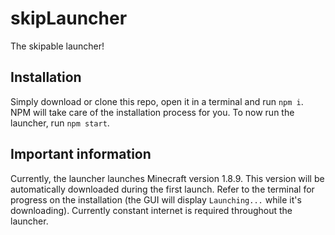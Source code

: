 # skipLauncher
The skipable launcher!

## Installation
Simply download or clone this repo, open it in a terminal and run `npm i`. NPM will take care of the installation process for you. To now run the launcher, run `npm start`.

## Important information
Currently, the launcher launches Minecraft version 1.8.9. This version will be automatically downloaded during the first launch. Refer to the terminal for progress on the installation (the GUI will display `Launching...` while it's downloading). Currently constant internet is required throughout the launcher.